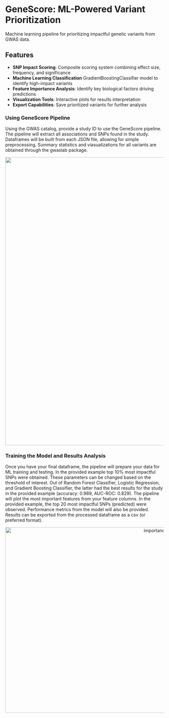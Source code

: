 # GeneScore: ML-Powered Variant Prioritization
Machine learning pipeline for prioritizing impactful genetic variants from GWAS data.


## Features

- **SNP Impact Scoring**: Composite scoring system combining effect size, frequency, and significance
- **Machine Learning Classification** GradientBoostingClassifier model to identify high-impact variants
- **Feature Importance Analysis**: Identify key biological factors driving predictions
- **Visualization Tools**: Interactive plots for results interpretation
- **Export Capabilities**: Save prioritized variants for further analysis

### Using GeneScore Pipeline
Using the GWAS catalog, provide a study ID to use the GeneScore pipeline. The pipeline will extract all associations and SNPs found in the study. Dataframes will be built from each JSON file, allowing for simple preprocessing. Summary statistics and viasualizations for all variants are obtained through the gwaslab package.

<div style="text-align:center"><img src<img width="2466" height="916" alt="gwas_output" src="https://github.com/user-attachments/assets/a3ce8c29-c7c0-4827-b5f5-9b1421aca6d5" /></div>

### Training the Model and Results Analysis 
Once you have your final dataframe, the pipeline will prepare your data for ML training and testing. In the provided example top 10% most impactful SNPs were obtained. These parameters can be changed based on the threshold of interest. Out of Random Forest Classifier, Logistic Regression, and Gradient Boosting Classifier, the latter had the best results for the study in the provided example (accuracy: 0.989, AUC-ROC: 0.829). The pipeline will plot the most important features from your feature columns. In the provided example, the top 20 most impactful SNPs (predicted) were observed. Performance metrics from the model will also be provided. Results can be exported from the processed dataframe as a csv (or preferred format). 

<div style="text-align:center"><img src<img width="989" height="590" alt="importance_output" src="https://github.com/user-attachments/assets/60113c57-1634-4301-a4a3-adcd9691bdf0" /></div>
